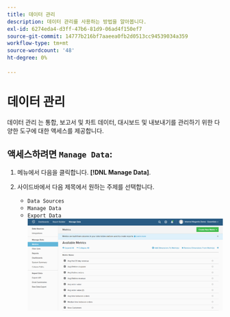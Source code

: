 ```yaml
---
title: 데이터 관리
description: 데이터 관리를 사용하는 방법을 알아봅니다.
exl-id: 6274eda4-d3ff-47b6-81d9-06ad4f150ef7
source-git-commit: 14777b216bf7aaeea0fb2d0513cc94539034a359
workflow-type: tm+mt
source-wordcount: '48'
ht-degree: 0%

---
```


# 데이터 관리

데이터 관리 는 통합, 보고서 및 차트 데이터, 대시보드 및 내보내기를 관리하기 위한 다양한 도구에 대한 액세스를 제공합니다.

## 액세스하려면 `Manage Data`:

1. 메뉴에서 다음을 클릭합니다. **[!DNL Manage Data]**.

1. 사이드바에서 다음 제목에서 원하는 주제를 선택합니다.

   * `Data Sources`
   * `Manage Data`
   * `Export Data`
   ![데이터 관리](../../assets/magento-bi-manage-data.png)<!--{: .zoom}-->
